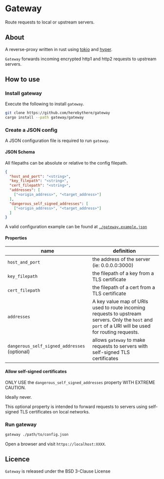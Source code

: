 # Gateway

Route requests to local or upstream servers.

## About

A reverse-proxy written in rust using [tokio](https://tokio.rs/) and
[hyper](https://hyper.rs/).

`Gateway` forwards incoming encrypted http1 and http2 requests to upstream servers.

## How to use

### Install gateway

Execute the following to install `gateway`.

```sh
git clone https://github.com/herebythere/gateway
cargo install --path gateway/gateway
```

### Create a JSON config

A JSON configuration file is required to run `gateway`.

#### JSON Schema

All filepaths can be absolute or relative to the config filepath.

```JSON
{
  "host_and_port": "<string>",
  "key_filepath": "<string>",
  "cert_filepath": "<string>",
  "addresses": [
    ["<origin_address>", "<target_address>"]
  ],
  "dangerous_self_signed_addresses": [
    ["<origin_address>", "<target_address>"]
  ]
}
```

A valid configuration example can be found at [`./gateway.example.json`](./gateway.example.json`)

#### Properties

| name | definition |
|----------|------------|
| `host_and_port` | the address of the server (ie: 0.0.0.0:3000) |
| `key_filepath` | the filepath of a key from a TLS certificate |
| `cert_filepath` |  the filepath of a cert from a TLS certificate | 
| `addresses` | A key value map of URIs used to route incoming requests to upstream servers. Only the `host` and `port` of a URI will be used for routing requests. |
| `dangerous_self_signed_addresses` (optional)  | allows `gateway` to make requests to servers with self-signed TLS certificates |



#### Allow self-signed certificates

ONLY USE the `dangerous_self_signed_addresses` property WITH EXTREME CAUTION.

Ideally never.

This optional property is intended to forward requests to servers using self-signed TLS certificates on local networks.

### Run gateway

```sh
gateway ./path/to/config.json
```

Open a browser and visit `https://localhost:XXXX`.

## Licence

`Gateway` is released under the BSD 3-Clause License
